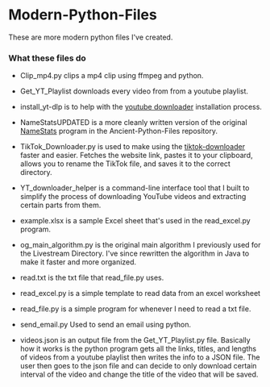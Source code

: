 # Modern-Python-Files
These are more modern python files I've created.

### What these files do
- Clip_mp4.py clips a mp4 clip using ffmpeg and python. 

- Get_YT_Playlist downloads every video from from a youtube playlist.

- install_yt-dlp is to help with the [youtube downloader](https://github.com/ytdl-org/youtube-dl) installation process. 

- NameStatsUPDATED is a more cleanly written version of the original [NameStats](https://github.com/MichaelT-178/Ancient-Python-Files/blob/main/NameStats.py) program in the Ancient-Python-Files repository.

- TikTok_Downloader.py is used to make using the [tiktok-downloader](https://github.com/n0l3r/tiktok-downloader) faster and easier. Fetches the website link, pastes it to your clipboard, allows you to rename the TikTok file, and saves it to the correct directory.

- YT_downloader_helper is a command-line interface tool that I built to simplify the process of downloading YouTube videos and extracting certain parts from them.

- example.xlsx is a sample Excel sheet that's used in the read_excel.py program.

- og_main_algorithm.py is the original main algorithm I previously used for the Livestream Directory. I've since rewritten the algorithm in Java to make it faster and more organized.

- read.txt is the txt file that read_file.py uses.

- read_excel.py is a simple template to read data from an excel worksheet

- read_file.py is a simple program for whenever I need to read a txt file.

- send_email.py Used to send an email using python.

- videos.json is an output file from the Get_YT_Playlist.py file. Basically how it works is the python program gets all the links, titles, and lengths of videos from a youtube playlist then writes the info to a JSON file. The user then goes to the json file and can decide to only download certain interval of the video and change the title of the video that will be saved.
